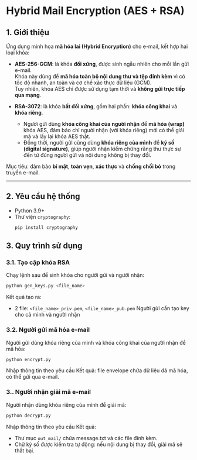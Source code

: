 # Hybrid Mail Encryption (AES + RSA)

## 1. Giới thiệu

Ứng dụng minh họa **mã hóa lai (Hybrid Encryption)** cho e-mail, kết hợp hai loại khóa:

- **AES-256-GCM**: là khóa **đối xứng**, được sinh ngẫu nhiên cho mỗi lần gửi e-mail.  
  Khóa này dùng để **mã hóa toàn bộ nội dung thư và tệp đính kèm** vì có tốc độ nhanh, an toàn và cơ chế xác thực dữ liệu (GCM).  
  Tuy nhiên, khóa AES chỉ được sử dụng tạm thời và **không gửi trực tiếp qua mạng**.

- **RSA-3072**: là khóa **bất đối xứng**, gồm hai phần: **khóa công khai** và **khóa riêng**.  
  - Người gửi dùng **khóa công khai của người nhận** để **mã hóa (wrap)** khóa AES, đảm bảo chỉ người nhận (với khóa riêng) mới có thể giải mã và lấy lại khóa AES thật.  
  - Đồng thời, người gửi cũng dùng **khóa riêng của mình** để **ký số (digital signature)**, giúp người nhận kiểm chứng rằng thư thực sự đến từ đúng người gửi và nội dung không bị thay đổi.

Mục tiêu: đảm bảo **bí mật**, **toàn vẹn**, **xác thực** và **chống chối bỏ** trong truyền e-mail.

---
## 2. Yêu cầu hệ thống
- Python 3.9+
- Thư viện `cryptography`:
  ```bash
  pip install cryptography
  ```
## 3. Quy trình sử dụng

### 3.1. Tạo cặp khóa RSA
Chạy lệnh sau để sinh khóa cho người gửi và người nhận:

```bash
python gen_keys.py <file_name>
```
Kết quả tạo ra:
- 2 file: `<file_name>_priv.pem`, `<file_name>_pub.pem`
Người gửi cần tạo key cho cả mình và người nhận

### 3.2. Người gửi mã hóa e-mail
Người gửi dùng khóa riêng của mình và khóa công khai của người nhận để mã hóa:
```bash
python encrypt.py 
```
Nhập thông tin theo yêu cầu 
Kết quả: file envelope chứa dữ liệu đã mã hóa, có thể gửi qua e-mail.
### 3.. Người nhận giải mã e-mail
Người nhận dùng khóa riêng của mình để giải mã:
```bash
python decrypt.py 
```
Nhập thông tin theo yêu cầu
Kết quả:
- Thư mục `out_mail/` chứa message.txt và các file đính kèm.
- Chữ ký số được kiểm tra tự động: nếu nội dung bị thay đổi, giải mã sẽ thất bại.

